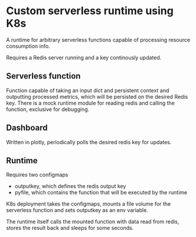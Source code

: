 # Custom serverless runtime using K8s

A runtime for arbitrary serverless functions capable of processing resource consumption info.

Requires a Redis server running and a key continously updated. 

## Serverless function
Function capable of taking an input dict and persistent context and outputting processed metrics, which will be persisted on the desired Redis key. 
There is a mock runtime module for reading redis and calling the function, exclusive for debugging.

## Dashboard

Written in plotly, periodically polls the desired redis key for updates.

## Runtime
Requires two configmaps
* outputkey, which defines the redis output key
* pyfile, which contains the function that will be executed by the runtime

K8s deployment takes the configmaps, mounts a file volume for the serverless function and sets outputkey as an env variable. 

The runtime itself calls the mounted function with data read from redis, stores the result back and sleeps for some seconds.

